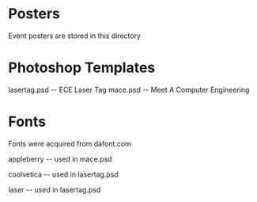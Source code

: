 Posters
=======
Event posters are stored in this directory

Photoshop Templates
===================
lasertag.psd -- ECE Laser Tag
mace.psd -- Meet A Computer Engineering

Fonts
=====
Fonts were acquired from dafont.com

appleberry -- used in mace.psd

coolvetica -- used in lasertag.psd

laser -- used in lasertag.psd
